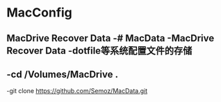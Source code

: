 # MacConfig
MacDrive Recover Data
-# MacData
 -MacDrive Recover Data
 -dotfile等系统配置文件的存储
 -
 -cd /Volumes/MacDrive . 
 -
 -git clone https://github.com/Semoz/MacData.git
